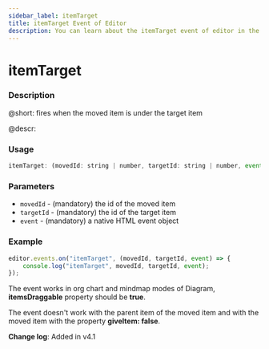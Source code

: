 ```yaml
---
sidebar_label: itemTarget
title: itemTarget Event of Editor
description: You can learn about the itemTarget event of editor in the documentation of the DHTMLX JavaScript Diagram library. Browse developer guides and API reference, try out code examples and live demos, and download a free 30-day evaluation version of DHTMLX Diagram.
---
```


# itemTarget

### Description

@short: fires when the moved item is under the target item

@descr:

### Usage

~~~js
itemTarget: (movedId: string | number, targetId: string | number, event: MouseEvent) => boolean | void;
~~~

### Parameters

- `movedId` - (mandatory) the id of the moved item
- `targetId` - (mandatory) the id of the target item
- `event` - (mandatory) a native HTML event object

### Example

~~~js
editor.events.on("itemTarget", (movedId, targetId, event) => {
    console.log("itemTarget", movedId, targetId, event);
});
~~~

The event works in org chart and mindmap modes of Diagram, **itemsDraggable** property should be **true**.

The event doesn't work with the parent item of the moved item and with the moved item with the property **giveItem: false**.

**Change log**: Added in v4.1
